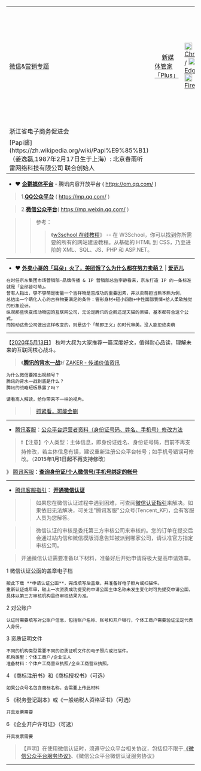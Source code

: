 <table><tr><td><a href="https://github.com/taoste/Hello-World/tree/master/Tools/Wechat/" title="微信">微信</a>&<a href="https://github.com/taoste/Hello-World/tree/master/eBook/%E5%BE%AE%E4%BF%A1%26%E8%90%A5%E9%94%80/" title="微信&营销">营销</a><a href="https://go.choong.net/welcome/" title="Welcome : 常用网页浏览器 - 扩展插件专题">专题</a>
	</td><td>
<img class="bottom"  src="https://xmt.cn/static/img/favicon.png" height="15" width="15" />
<a href="https://xmt.cn/" title="新媒体管家「Plus」-微信公众号-神器:微信排版、编辑、帐号管理，多账号同步管理">新媒体管家</a><a href="https://xmt.cn/plugin/download" title="新媒体管家「Plus」下载安装 - 微信排版、编辑、帐号管理 / 新媒体管家「Plus」是运行在网页浏览器端的插件">「Plus」</a></td>
     　　 <td> 
	    <a href="https://chrome.google.com/webstore/detail/%E6%96%B0%E5%AA%92%E4%BD%93%E7%AE%A1%E5%AE%B6/jicmnjcngcnfhgfggbdhlbjpcbadimaj?hl=zh-CN" title="新媒体管家 – Chrome 网上应用店 | 你现在可以将 [ Chrome Web Store ] 中的扩展插件添加到 “Microsoft Edge” "><img class="bottom"  src="https://go.choong.net/welcome/chrome-96x96.png" height="20" width="20" />Chrome</a>
	    / <a href="https://microsoftedge.microsoft.com/addons/detail/afljpghollbanbohmmonkjgjfakaabih?hl=zh-CN" title="新媒体管家 - Microsoft Edge Addons – Microsoft Edge 加载项 - 应用商店 | 你现在可以将 [ Chrome Web Store ] 中的扩展插件添加到 “Microsoft Edge” "><img class="bottom"  src="https://go.choong.net/welcome/edge-96x96.png" height="20" width="20" />Edge</a>
		/ <a href="https://addons.mozilla.org/zh-CN/firefox/addon/" title="未找到 ｜ 下载 🦊 Firefox 扩展（zh-CN）"><img class="bottom"  src="https://go.choong.net/welcome/firefox-32x32.ico" height="20" width="20" />Firefox</a>
	  </td> 
          <td style="text-align:left;">		
		<a href="https://mp.weixin.qq.com/" title="微信公众平台">微信公众号</a>
	        -<a href="https://github.com/taoste/Hello-World/raw/master/Tools/Wechat/%E6%96%B0%E5%AA%92%E4%BD%93%E7%AE%A1%E5%AE%B6_7_4_0__3.crx" title="【本地备份】Chrome浏览器插件手动安装">插件</a>☞ 排版、编辑、帐号管理 | 
		<a href="https://zhangfensir.com/" title="微信公众号吸粉平台_微信粉丝_快速加粉软件_推广微信公众号-涨粉先生
		 【新媒体管家】自2014年9月成立以来，一直专注于新媒体领域，
		致力于帮助媒体人解决新媒体运营、管理和变现的问题，累计用户已突破500万。
							  @上海政凯信息科技有限公司">涨粉</a>
	   </td>
      </tr> 	 
      <tr><td> 
	浙江省电子商务促进会
	 </td>
      </tr> 
      <tr><td> 
     [Papi酱](https://zh.wikipedia.org/wiki/Papi%E9%85%B1)（姜逸磊,1987年2月17日生于上海）: 北京春雨听雷网络科技有限公司 联合创始人 
       </td>
      </tr>
</table> 

- ❤ [**企鹅媒体平台**](https://om.qq.com/) - 腾讯内容开放平台 ( https://om.qq.com/ ) 

> 1.[**QQ公众平台**](https://mp.qq.com/) ( https://mp.qq.com/ ) 

> 2.[**微信公众平台**](https://mp.weixin.qq.com/)( https://mp.weixin.qq.com/ ) 

>> 参考：
>>> 《[w3school 在线教程](https://www.w3school.com.cn/)》 -- 在 W3School，你可以找到你所需要的所有的网站建设教程。从基础的 HTML 到 CSS，乃至进阶的 XML、SQL、JS、PHP 和 ASP.NET。

-------------------------------------------------------------

- ❤ [**外卖小哥的「耳朵」火了，美团饿了么为什么都在努力卖萌？**](https://www.ifanr.com/1355197) | [**爱范儿**](https://www.ifanr.com/)

```
在时任京东集团市场营销部-品牌传播 & IP 营销部总监李静看来，京东打造 IP 的一条标准就是「全部皆可萌」。
曾有人指出，够不够萌是衡量一个吉祥物是否成功的重要因素，并以卖萌担当熊本熊为例，
总结出一个萌化人心的吉祥物要满足的条件：管形身材+短小四肢+中性面部表情+给人柔软触觉的形象设计。
纵观那些快变成动物园的互联网公司，无论是腾讯的企鹅还是天猫的黑猫，基本都符合这个公式。
而推动这些公司做出这样改变的，则是这个「萌即正义」的时代审美。没人能拒绝卖萌
```
 
-------------------------------------------------------------
【[2020年5月13日](https://github.com/taoste/Hello-World/tree/master/eBook/QiuYePPT)】 秋叶大叔为大家推荐一篇深度好文，值得耐心品读，理解未来的互联网核心战斗。
> 《[**腾讯的背水一战**](https://app.myzaker.com/news/article.php?pk=5eba99ab8e9f0943bd7d7eec)》/ [ZAKER - 传递价值资讯](https://app.myzaker.com/) 
```
为什么微信要推出视频号？
腾讯的背水一战到底是什么？
腾讯的战略短板暴露了吗？

请看高人解读，给你带来不一样的视角。
```
>> [抓紧看，可能会删](https://taoste.github.io/Hello-World/eBook/微信%26营销/《腾讯的背水一战》.png)

------------------------------------------------------------------------------

- [腾讯客服](https://kf.qq.com/)：[公众平台运营者资料（身份证号码、姓名、手机号）修改方法](https://kf.qq.com/faq/120911VrYVrA150527bmIVJZ.html)  
>  ❗【注意】个人类型：主体信息，即身份证姓名、身份证号码，目前不再支持修改，若主体信息有误，建议重新注册公众平台帐号；如手机号错误可修改。（**2015年1月1日起不再支持修改**）

》 [腾讯客服](https://kf.qq.com/)：[**查询身份证/个人微信号/手机号绑定的帐号**](https://kf.qq.com/faq/170419ZbuQJN170419NvYJFV.html)

---------------------------------------------------------------------

- [腾讯客服指引](https://kf.qq.com/)： [**开通微信认证**](http://kf.qq.com/product/weixinmp.html#hid=97)

>> 如果您在微信认证过程中遇到困难，可查阅[微信认证指引](http://kf.qq.com/product/weixinmp.html#hid=97)来解决。如果依旧无法解决，可关注"腾讯客服"公众号(Tencent_KF)，会有客服人员为您解答。

>> 微信认证的审核是委托第三方审核公司来审核的。您的订单在提交后会通过站内信和微信模版消息告知被派到哪家公司，请认准官方指定审核公司。

> 开通微信认证需要准备以下材料，准备好后开始申请将极大提高申请效率。

1 微信认证公函的盖章电子档
```
按此下载 **申请认证公函**，完成填写后盖章，并准备好电子照片或扫描件。
重新认证或年审，较上一次资质成功提交的申请公函主体名称未发生变化时可免提交申请公函，具体以第三方审核机构最终审核结果为准。
```
2 对公账户
```
认证时需要填写对公账户信息，包括账户名称、账号和开户银行，个体工商户需要验证法定代表人身份。
```
3 资质证明文件
```
不同的机构类型需要不同的资质证明文件的电子照片或扫描件。
机构类型：个体工商户/企业法人
准备材料：个体户工商营业执照/企业工商营业执照。
```
4 《商标注册书》和《商标授权书》（可选）
```
如果公众号名包含商标名称，会需要上传此材料
```
5 《税务登记副本》或《一般纳税人资格证书》（可选）
```
开具发票需要
```
6 《企业开户许可证》（可选）
```
开具发票需要
```
>  【声明】在使用微信认证时，须遵守公众平台相关协议，包括但不限于[《微信公众平台服务协议》](https://mp.weixin.qq.com/cgi-bin/readtemplate?t=home/agreement_tmpl&type=info&lang=zh_CN&token=1492716646)、《微信公众平台微信认证服务协议》

---------------------------------------------------------------------

